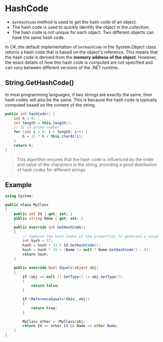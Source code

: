 # HashCode

- `GetHashCode` method is used to get the hash code of an object.
- The hash code is used to quickly identify the object in the collection.
- The hash code is not unique for each object. Two different objects can have the same hash code.

In C#, the default implementation of `GetHashCode` in the System.Object class returns a hash code that is based on the object's reference. This means that the hash code is derived from the **memory address of the object**. However, the exact details of how this hash code is computed are not specified and can *vary* between different versions of the .NET runtime.

## String.GetHashCode()

In most programming languages, if two strings are exactly the same, their hash codes will also be the same. This is because the hash code is typically computed based on the content of the string.

```csharp
public int hashCode() {
    int h = 0;
    int length = this.length();
    // 31 is prime number
    for (int i = 0; i < length; i++) {
        h = 31 * h + this.charAt(i);
    }
    return h;
}
```

> This algorithm ensures that the hash code is influenced by the order and value of the characters in the string, providing a good distribution of hash codes for different strings.

## Example

```csharp
using System;

public class MyClass
{
    public int Id { get; set; }
    public string Name { get; set; }

    public override int GetHashCode()
    {
        // Combine the hash codes of the properties to generate a unique hash code for the object
        int hash = 17;
        hash = hash * 31 + Id.GetHashCode();
        hash = hash * 31 + (Name != null ? Name.GetHashCode() : 0);
        return hash;
    }

    public override bool Equals(object obj)
    {
        if (obj == null || GetType() != obj.GetType())
        {
            return false;
        }

        if (ReferenceEquals(this, obj))
        {
            return true;
        }

        MyClass other = (MyClass)obj;
        return Id == other.Id && Name == other.Name;
    }
}
```